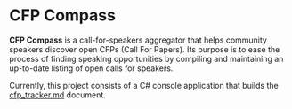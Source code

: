 # CFP Compass

**CFP Compass** is a call-for-speakers aggregator that helps community speakers discover open CFPs (Call For Papers). Its purpose is to ease the process of finding speaking opportunities by compiling and maintaining an up-to-date listing of open calls for speakers.

Currently, this project consists of a C# console application that builds the [cfp_tracker.md](cfp_tracker.md) document.
